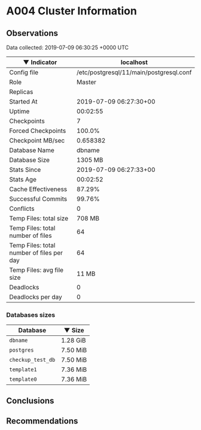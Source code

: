 # A004 Cluster Information #

## Observations ##
Data collected: 2019-07-09 06:30:25 +0000 UTC  

|&#9660;&nbsp;Indicator | localhost |
|--------|-------|
|Config file |/etc/postgresql/11/main/postgresql.conf|
|Role |Master|
|Replicas ||
|Started At |2019-07-09&nbsp;06:27:30+00|
|Uptime |00:02:55|
|Checkpoints |7|
|Forced Checkpoints |100.0%|
|Checkpoint MB/sec |0.658382|
|Database Name |dbname|
|Database Size |1305&nbsp;MB|
|Stats Since |2019-07-09&nbsp;06:27:33+00|
|Stats Age |00:02:52|
|Cache Effectiveness |87.29%|
|Successful Commits |99.76%|
|Conflicts |0|
|Temp Files: total size |708&nbsp;MB|
|Temp Files: total number of files |64|
|Temp Files: total number of files per day |64|
|Temp Files: avg file size |11&nbsp;MB|
|Deadlocks |0|
|Deadlocks per day |0|


### Databases sizes ###

| Database | &#9660;&nbsp;Size |
|----------|--------|
| `dbname` | 1.28&nbsp;GiB |
| `postgres` | 7.50&nbsp;MiB |
| `checkup_test_db` | 7.50&nbsp;MiB |
| `template1` | 7.36&nbsp;MiB |
| `template0` | 7.36&nbsp;MiB |


## Conclusions ##


## Recommendations ##


